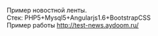 Пример новостной ленты.
<br>
Стек: PHP5+Mysql5+Angularjs1.6+BootstrapCSS
<br>
Пример работы http://test-news.aydoom.ru/
